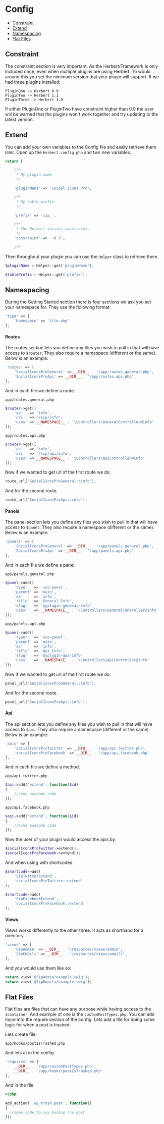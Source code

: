 # Config

- [Constraint](#constraint)
- [Extend](#extend)
- [Namespacing](#namespacing)
- [Flat Files](#flat-files)

<a name="constraint"></a>
## Constraint

The constraint section is very important. As the Herbert/Framework is only included once, even when multiple plugins are using Herbert. To would around this you set the minimum version that your plugin will support. If we had three plugins installed:

```
PluginOne -> Herbert 0.9
PluginTwo -> Herbert 1.1
PluginThree -> Herbert 1.0
```
If either PluginOne or PluginTwo have constraint higher than 0.9 the user will be warned that the plugins won't work together and try updating to the latest version.

<a name="extend"></a>
## Extend

You can add your own variables to the Config file and easily retrieve them later. Open up the `herbert.config.php` and two new variables.

``` php
return [

    /**
     * My plugin name
     */

    'pluginName' => 'Social Icons Pro',

    /**
     * My table prefix
     */

    'prefix' => 'sip_',

    /**
     * The Herbert version constraint.
     */
    'constraint' => '~0.9',

    /**
```

Then throughout your plugin you can use the `Helper` class to retrieve them.

``` php
$pluginName = Helper::get('pluginName');
```

``` php
$tablePrefix = Helper::get('prefix');
```
<a name="namespacing"></a>
## Namespacing

During the Getting Started section there is four sections we ask you set your namespace for. They use the following format:

``` php
'type' => [
    'Namespace' => 'file.php'
],
```

#### Routes

The routes section lets you define any files you wish to pull in that will have access to `$router`. They also require a namespace (different or the same). Below is an example:

``` php
'routes' => [
    'SocialIconsProGeneral' => __DIR__ . '/app/routes.general.php',
    'SocialIconsProApi' => __DIR__ . '/app/routes.api.php'
],
```
And in each file we define a route.

`app/routes.general.php`

``` php
$router->get([
	'as'   => 'info',
	'uri'  => '/sip/info',
	'uses' => __NAMESPACE__ . '\Controllers\GeneralController@info'
]);
```

`app/routes.api.php`

``` php
$router->get([
	'as'   => 'info',
	'uri'  => '/sip/api/info',
	'uses' => __NAMESPACE__ . '\Controllers\ApiController@info'
]);
```
Now if we wanted to get url of the first route we do:

``` php
route_url('SocialIconsProGeneral::info');
```
And for the second route.

``` php
route_url('SocialIconsProApi::info');
```

#### Panels

The panel section lets you define any files you wish to pull in that will have access to `$panel`. They also require a namespace (different or the same). Below is an example:

``` php
'panels' => [
    'SocialIconsProGeneral' => __DIR__ . '/app/panels.general.php',
    'SocialIconsProApi' => __DIR__ . '/app/panels.api.php'
],
```
And in each file we define a panel.

`app/panels.general.php`

``` php
$panel->add([
    'type'   => 'sub-panel',
    'parent' => 'main',
    'as'     => 'info',
    'title'  => 'General Info',
    'slug'   => 'myplugin-general-info'
    'uses'   => __NAMESPACE__ . '\Controllers\GeneralController@info'
]);
```

`app/panels.api.php`

``` php
$panel->add([
    'type'   => 'sub-panel',
    'parent' => 'main',
    'as'     => 'info',
    'title'  => 'Api Info',
    'slug'   => 'myplugin-api-info'
    'uses'   => __NAMESPACE__ . '\Controllers\ApiController@info'
]);
```
Now if we wanted to get url of the first route we do:

``` php
panel_url('SocialIconsProGeneral::info');
```
And for the second route.

``` php
panel_url('SocialIconsProApi::info');
```

#### Api

The api section lets you define any files you wish to pull in that will have access to `$api`. They also require a namespace (different or the same). Below is an example:

``` php
'apis' => [
    'socialIconsProTwitter' => __DIR__ . '/app/api.twitter.php',
    'socialIconsProFacebook' => __DIR__ . '/app/api.facebook.php'
],
```
And in each file we define a method.

`app/api.twitter.php`

``` php
$api->add('extend', function($id)
{
    //some awesome code
});
```

`app/api.facebook.php`

``` php
$api->add('extend', function($id)
{
    //some awesome code
});
```
Now the user of your plugin would access the apis by:

``` php
$socialIconsProTwitter->extend();
$socialIconsProFacebook->extend();
```

And when using with shortcodes

``` php
$shortcode->add(
    'SipTwitterExtend',
    'socialIconsProTwitter::extend'
);
```

``` php
$shortcode->add(
    'SipFacebookExtend',
    'socialIconsProFacebook::extend'
);
```

#### Views

Views works differently to the other three. It acts as shorthand for a directory.

``` php
'views' => [
    'SipAdmin' => __DIR__ . '/resources/views/admin',
    'SipEmails' => __DIR__ . '/resources/views/emails',
],
```
And you would use them like so:

``` php
return view('@SipAdmin/example.twig');
return view('@SipEmails/example.twig');
```

<a name="flat-files"></a>
## Flat Files

Flat files are files that can have any purpose while having access to the `$container`. And example of one is the `customPostTypes.php`. You can add more into the require section of the config. Lets add a file for doing some logic for when a post is trashed.

Lets create file:

```
app/hooks/postIsTrashed.php
```

And lets at in the config

``` php
'requires' => [
    __DIR__ . '/app/customPostTypes.php',
    __DIR__ . '/app/hooks/postIsTrashed.php'
],
```

And in the file

``` php
<?php

add_action( 'wp_trash_post', function()
{
  //some code to say backup the post
});
```
